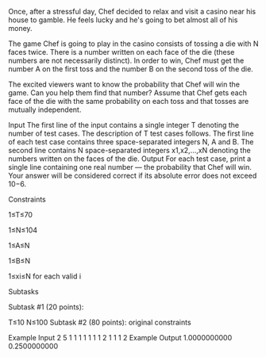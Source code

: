 Once, after a stressful day, Chef decided to relax and visit a casino near his house to gamble. He feels lucky and he's going to bet almost all of his money.

The game Chef is going to play in the casino consists of tossing a die with N faces twice. There is a number written on each face of the die (these numbers are not necessarily distinct). In order to win, Chef must get the number A on the first toss and the number B on the second toss of the die.

The excited viewers want to know the probability that Chef will win the game. Can you help them find that number? Assume that Chef gets each face of the die with the same probability on each toss and that tosses are mutually independent.

Input
The first line of the input contains a single integer T denoting the number of test cases. The description of T test cases follows.
The first line of each test case contains three space-separated integers N, A and B.
The second line contains N space-separated integers x1,x2,…,xN denoting the numbers written on the faces of the die.
Output
For each test case, print a single line containing one real number — the probability that Chef will win. Your answer will be considered correct if its absolute error does not exceed 10−6.

Constraints

1≤T≤70

1≤N≤104

1≤A≤N

1≤B≤N

1≤xi≤N for each valid i

Subtasks

Subtask #1 (20 points):

T≤10
N≤100
Subtask #2 (80 points): original constraints

Example Input
2
5 1 1
1 1 1 1 1
2 1 1
1 2
Example Output
1.0000000000
0.2500000000
